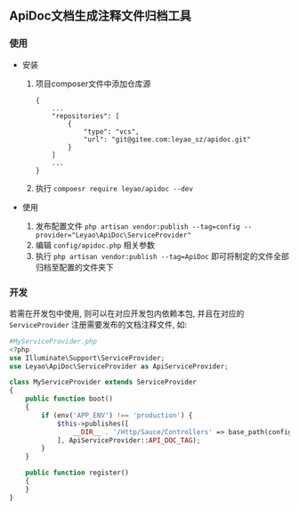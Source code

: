 ## ApiDoc文档生成注释文件归档工具

### 使用

- 安装

    1. 项目composer文件中添加仓库源
        ```
        {
            ...
            "repositories": [
                {
                    "type": "vcs",
                    "url": "git@gitee.com:leyao_sz/apidoc.git"
                }
            ]
            ...
        }
        ```
    2. 执行 `compoesr require leyao/apidoc --dev`
    
- 使用
    1. 发布配置文件 `php artisan vendor:publish --tag=config --provider="Leyao\ApiDoc\ServiceProvider"`
    2. 编辑 `config/apidoc.php` 相关参数
    3. 执行 `php artisan vendor:publish --tag=ApiDoc` 即可将制定的文件全部归档至配置的文件夹下

### 开发
若需在开发包中使用, 则可以在对应开发包内依赖本包, 并且在对应的 `ServiceProvider` 注册需要发布的文档注释文件, 如:

```php
#MyServiceProvider.php
<?php
use Illuminate\Support\ServiceProvider;
use Leyao\ApiDoc\ServiceProvider as ApiServiceProvider;

class MyServiceProvider extends ServiceProvider
{
	public function boot()
	{
		if (env('APP_ENV') !== 'production') {
			$this->publishes([
				__DIR__ . '/Http/Sauce/Controllers' => base_path(config('apidoc.documents_generate_dir'). '/MyPackage')
			], ApiServiceProvider::API_DOC_TAG);
		}
	}

	public function register()
	{
	}
}

```